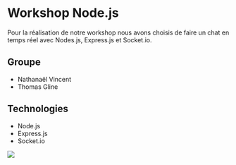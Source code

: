 # Workshop Node.js

Pour la réalisation de notre workshop nous avons choisis de faire un chat en temps réel avec Nodes.js, Express.js et Socket.io.

## Groupe
- Nathanaël Vincent
- Thomas Gline

## Technologies
- Node.js
- Express.js
- Socket.io

![](https://media.giphy.com/media/3oFzlUxAjIc3JvQvJK/giphy.gif)
